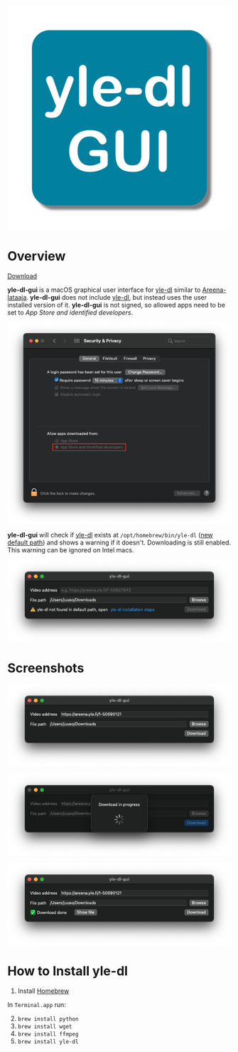 ![Logo](icon.png)

# Overview

[Download](https://github.com/jiinurppa/yle-dl-gui/releases)

**yle-dl-gui** is a macOS graphical user interface for [yle-dl](https://github.com/aajanki/yle-dl) similar to [Areena-lataaja](https://simopot.github.io/areena/). **yle-dl-gui** does not include [yle-dl](https://github.com/aajanki/yle-dl), but instead uses the user installed version of it. **yle-dl-gui** is not signed, so allowed apps need to be set to *App Store and identified developers*.

![Security & Privacy Preferences](settings.png)

**yle-dl-gui** will check if [yle-dl](https://github.com/aajanki/yle-dl) exists at `/opt/homebrew/bin/yle-dl` ([new default path](https://docs.brew.sh/FAQ#why-should-i-install-homebrew-in-the-default-location)) and shows a warning if it doesn't. Downloading is still enabled. This warning can be ignored on Intel macs.

![Missing yle-dl Warning](missing_yle-dl.png)

# Screenshots
![Ready to download](ready_to_download.png)

![Download in progress](download_in_progress.png)

![Download done](download_done.png)

# How to Install yle-dl
1. Install [Homebrew](https://brew.sh)

In `Terminal.app` run:

2. `brew install python`
3. `brew install wget`
4. `brew install ffmpeg`
5. `brew install yle-dl`
